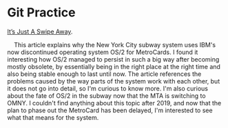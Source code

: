 # Git Practice
[It’s Just A Swipe Away](https://tedium.co/2019/06/13/nyc-subway-os2-history/).

&nbsp;&nbsp;&nbsp;&nbsp;This article explains why the New York City subway system uses IBM's now discontinued operating system OS/2 for MetroCards. I found it interesting how OS/2 managed to persist in such a big way after becoming mostly obsolete, by essentially being in the right place at the right time and also being stable enough to last until now. The article references the problems caused by the way parts of the system work with each other, but it does not go into detail, so I'm curious to know more. I'm also curious about the fate of OS/2 in the subway now that the MTA is switching to OMNY. I couldn't find anything about this topic after 2019, and now that the plan to phase out the MetroCard has been delayed, I'm interested to see what that means for the system.

